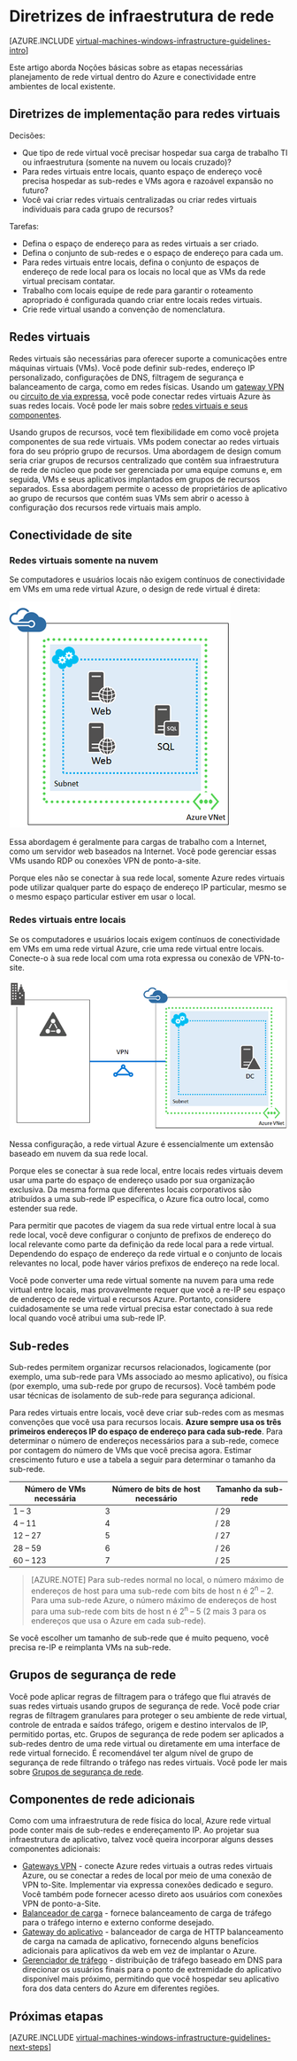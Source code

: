 <properties
    pageTitle="Diretrizes de infraestrutura de rede | Microsoft Azure"
    description="Saiba mais sobre as diretrizes de design e implementação chaves para implantar rede virtual nos serviços de infraestrutura Azure."
    documentationCenter=""
    services="virtual-machines-windows"
    authors="iainfoulds"
    manager="timlt"
    editor=""
    tags="azure-resource-manager"/>

<tags
    ms.service="virtual-machines-windows"
    ms.workload="infrastructure-services"
    ms.tgt_pltfrm="vm-windows"
    ms.devlang="na"
    ms.topic="article"
    ms.date="09/08/2016"
    ms.author="iainfou"/>

# <a name="networking-infrastructure-guidelines"></a>Diretrizes de infraestrutura de rede

[AZURE.INCLUDE [virtual-machines-windows-infrastructure-guidelines-intro](../../includes/virtual-machines-windows-infrastructure-guidelines-intro.md)] 

Este artigo aborda Noções básicas sobre as etapas necessárias planejamento de rede virtual dentro do Azure e conectividade entre ambientes de local existente.


## <a name="implementation-guidelines-for-virtual-networks"></a>Diretrizes de implementação para redes virtuais

Decisões:

- Que tipo de rede virtual você precisar hospedar sua carga de trabalho TI ou infraestrutura (somente na nuvem ou locais cruzado)?
- Para redes virtuais entre locais, quanto espaço de endereço você precisa hospedar as sub-redes e VMs agora e razoável expansão no futuro?
- Você vai criar redes virtuais centralizadas ou criar redes virtuais individuais para cada grupo de recursos?

Tarefas:

- Defina o espaço de endereço para as redes virtuais a ser criado.
- Defina o conjunto de sub-redes e o espaço de endereço para cada um.
- Para redes virtuais entre locais, defina o conjunto de espaços de endereço de rede local para os locais no local que as VMs da rede virtual precisam contatar.
- Trabalho com locais equipe de rede para garantir o roteamento apropriado é configurada quando criar entre locais redes virtuais.
- Crie rede virtual usando a convenção de nomenclatura.


## <a name="virtual-networks"></a>Redes virtuais

Redes virtuais são necessárias para oferecer suporte a comunicações entre máquinas virtuais (VMs). Você pode definir sub-redes, endereço IP personalizado, configurações de DNS, filtragem de segurança e balanceamento de carga, como em redes físicas. Usando um [gateway VPN](../vpn-gateway/vpn-gateway-about-vpngateways.md) ou [circuito de via expressa](../expressroute/expressroute-introduction.md), você pode conectar redes virtuais Azure às suas redes locais. Você pode ler mais sobre [redes virtuais e seus componentes](../virtual-network/virtual-networks-overview.md).

Usando grupos de recursos, você tem flexibilidade em como você projeta componentes de sua rede virtuais. VMs podem conectar ao redes virtuais fora do seu próprio grupo de recursos. Uma abordagem de design comum seria criar grupos de recursos centralizado que contêm sua infraestrutura de rede de núcleo que pode ser gerenciada por uma equipe comuns e, em seguida, VMs e seus aplicativos implantados em grupos de recursos separados. Essa abordagem permite o acesso de proprietários de aplicativo ao grupo de recursos que contém suas VMs sem abrir o acesso à configuração dos recursos rede virtuais mais amplo.

## <a name="site-connectivity"></a>Conectividade de site

### <a name="cloud-only-virtual-networks"></a>Redes virtuais somente na nuvem
Se computadores e usuários locais não exigem contínuos de conectividade em VMs em uma rede virtual Azure, o design de rede virtual é direta:

![Somente na nuvem virtual diagrama básico de rede](./media/virtual-machines-common-infrastructure-service-guidelines/vnet01.png)

Essa abordagem é geralmente para cargas de trabalho com a Internet, como um servidor web baseados na Internet. Você pode gerenciar essas VMs usando RDP ou conexões VPN de ponto-a-site.

Porque eles não se conectar à sua rede local, somente Azure redes virtuais pode utilizar qualquer parte do espaço de endereço IP particular, mesmo se o mesmo espaço particular estiver em usar o local.


### <a name="cross-premises-virtual-networks"></a>Redes virtuais entre locais
Se os computadores e usuários locais exigem contínuos de conectividade em VMs em uma rede virtual Azure, crie uma rede virtual entre locais.  Conecte-o à sua rede local com uma rota expressa ou conexão de VPN-to-site.

![Diagrama de rede virtual entre locais](./media/virtual-machines-common-infrastructure-service-guidelines/vnet02.png)

Nessa configuração, a rede virtual Azure é essencialmente um extensão baseado em nuvem da sua rede local.

Porque eles se conectar à sua rede local, entre locais redes virtuais devem usar uma parte do espaço de endereço usado por sua organização exclusiva. Da mesma forma que diferentes locais corporativos são atribuídos a uma sub-rede IP específica, o Azure fica outro local, como estender sua rede.

Para permitir que pacotes de viagem da sua rede virtual entre local à sua rede local, você deve configurar o conjunto de prefixos de endereço do local relevante como parte da definição da rede local para a rede virtual. Dependendo do espaço de endereço da rede virtual e o conjunto de locais relevantes no local, pode haver vários prefixos de endereço na rede local.

Você pode converter uma rede virtual somente na nuvem para uma rede virtual entre locais, mas provavelmente requer que você a re-IP seu espaço de endereço de rede virtual e recursos Azure. Portanto, considere cuidadosamente se uma rede virtual precisa estar conectado à sua rede local quando você atribui uma sub-rede IP.

## <a name="subnets"></a>Sub-redes
Sub-redes permitem organizar recursos relacionados, logicamente (por exemplo, uma sub-rede para VMs associado ao mesmo aplicativo), ou física (por exemplo, uma sub-rede por grupo de recursos). Você também pode usar técnicas de isolamento de sub-rede para segurança adicional.

Para redes virtuais entre locais, você deve criar sub-redes com as mesmas convenções que você usa para recursos locais. **Azure sempre usa os três primeiros endereços IP do espaço de endereço para cada sub-rede**. Para determinar o número de endereços necessários para a sub-rede, comece por contagem do número de VMs que você precisa agora. Estimar crescimento futuro e use a tabela a seguir para determinar o tamanho da sub-rede.

Número de VMs necessária | Número de bits de host necessário | Tamanho da sub-rede
--- | --- | ---
1 – 3 | 3 | / 29
4 – 11     | 4 | / 28
12 – 27 | 5 | / 27
28 – 59 | 6 | / 26
60 – 123 | 7 | / 25

> [AZURE.NOTE] Para sub-redes normal no local, o número máximo de endereços de host para uma sub-rede com bits de host n é 2<sup>n</sup> – 2. Para uma sub-rede Azure, o número máximo de endereços de host para uma sub-rede com bits de host n é 2<sup>n</sup> – 5 (2 mais 3 para os endereços que usa o Azure em cada sub-rede).

Se você escolher um tamanho de sub-rede que é muito pequeno, você precisa re-IP e reimplanta VMs na sub-rede.


## <a name="network-security-groups"></a>Grupos de segurança de rede
Você pode aplicar regras de filtragem para o tráfego que flui através de suas redes virtuais usando grupos de segurança de rede. Você pode criar regras de filtragem granulares para proteger o seu ambiente de rede virtual, controle de entrada e saídos tráfego, origem e destino intervalos de IP, permitido portas, etc. Grupos de segurança de rede podem ser aplicados a sub-redes dentro de uma rede virtual ou diretamente em uma interface de rede virtual fornecido. É recomendável ter algum nível de grupo de segurança de rede filtrando o tráfego nas redes virtuais. Você pode ler mais sobre [Grupos de segurança de rede](../virtual-network/virtual-networks-nsg.md).


## <a name="additional-network-components"></a>Componentes de rede adicionais
Como com uma infraestrutura de rede física do local, Azure rede virtual pode conter mais de sub-redes e endereçamento IP. Ao projetar sua infraestrutura de aplicativo, talvez você queira incorporar alguns desses componentes adicionais:

- [Gateways VPN](../vpn-gateway/vpn-gateway-about-vpngateways.md) - conecte Azure redes virtuais a outras redes virtuais Azure, ou se conectar a redes de local por meio de uma conexão de VPN to-Site. Implementar via expressa conexões dedicado e seguro. Você também pode fornecer acesso direto aos usuários com conexões VPN de ponto-a-Site.
- [Balanceador de carga](../load-balancer/load-balancer-overview.md) - fornece balanceamento de carga de tráfego para o tráfego interno e externo conforme desejado.
- [Gateway do aplicativo](../application-gateway/application-gateway-introduction.md) - balanceador de carga de HTTP balanceamento de carga na camada de aplicativo, fornecendo alguns benefícios adicionais para aplicativos da web em vez de implantar o Azure.
- [Gerenciador de tráfego](../traffic-manager/traffic-manager-overview.md) - distribuição de tráfego baseado em DNS para direcionar os usuários finais para o ponto de extremidade do aplicativo disponível mais próximo, permitindo que você hospedar seu aplicativo fora dos data centers do Azure em diferentes regiões.


## <a name="next-steps"></a>Próximas etapas

[AZURE.INCLUDE [virtual-machines-windows-infrastructure-guidelines-next-steps](../../includes/virtual-machines-windows-infrastructure-guidelines-next-steps.md)] 